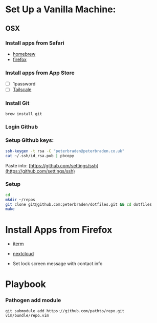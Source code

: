 # Set Up a Vanilla Machine:
## OSX
### Install apps from Safari
- [homebrew](https://brew.sh)
- [firefox](https://www.mozilla.org/en-US/firefox/new/)

### Install apps from App Store
- [ ] 1password
- [ ] [Tailscale](https://apps.apple.com/ca/app/tailscale/id1475387142?mt=12)

### Install Git
`brew install git`

### Login Github

### Setup Github keys:
```bash
ssh-keygen -t rsa -C "peterbraden@peterbraden.co.uk"
cat ~/.ssh/id_rsa.pub | pbcopy
```
Paste into: [https://github.com/settings/ssh](https://github.com/settings/ssh)

### Setup
```sh
cd
mkdir ~/repos
git clone git@github.com:peterbraden/dotfiles.git && cd dotfiles
make
```

# Install Apps from Firefox
- [iterm](http://www.iterm2.com/#/section/home)
- [nextcloud](https://nextcloud.com/install/#install-clients)


- Set lock screen message with contact info

# Playbook

### Pathogen add module
```
git submodule add https://github.com/pathto/repo.git vim/bundle/repo.vim
```



